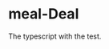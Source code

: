 # meal-Deal

The typescript with the test.

<!-- CategoryGridTile.defaultProps = {   title: undefined,
color: undefined,
 }; // This is the solution for default. This eslint issue is good to avoid the undefined data. -->

<!-- The callback function is proposed to update the state when the current state is used.

### Build with eslint suggestion and typescript

expo init my-app -t expo-template-blank-typescript
expo init my-app -t expo-template-blank-typescript
npx install-peerdeps --dev eslint-config-airbnb
npm i --save-dev @typescript-eslint/parser @typescript-eslint/eslint-plugin
npm i --save-dev prettier eslint-config-prettier eslint-plugin-prettier

"react/no-array-index-key":"off", This need one unique id defined for object, otherwise, the index is the most unique in the development. -->
